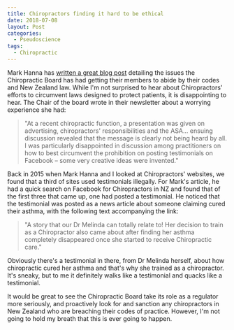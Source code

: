 ```yaml
---
title: Chiropractors finding it hard to be ethical
date: 2018-07-08
layout: Post
categories:
  - Pseudoscience
tags:
  - Chiropractic
---
```


Mark Hanna has [written a great blog post](https://honestuniverse.com/2018/07/01/chiropractors-struggle-to-drop-testimonials/) detailing the issues the Chiropractic Board has had getting their members to abide by their codes and New Zealand law. While I'm not surprised to hear about Chiropractors' efforts to circumvent laws designed to protect patients, it is disappointing to hear. The Chair of the board wrote in their newsletter about a worrying experience she had:

<!-- more -->

> "At a recent chiropractic function, a presentation was given on advertising, chiropractors' responsibilities and the ASA... ensuing discussion revealed that the message is clearly not being heard by all. I was particularly disappointed in discussion among practitioners on how to best circumvent the prohibition on posting testimonials on Facebook – some very creative ideas were invented."

Back in 2015 when Mark Hanna and I looked at Chiropractors' websites, we found that a third of sites used testimonials illegally. For Mark's article, he had a quick search on Facebook for Chiropractors in NZ and found that of the first three that came up, one had posted a testimonial. He noticed that the testimonial was posted as a news article about someone claiming cured their asthma, with the following text accompanying the link:

> "A story that our Dr Melinda can totally relate to! Her decision to train as a Chiropractor also came about after finding her asthma completely disappeared once she started to receive Chiropractic care."

Obviously there's a testimonial in there, from Dr Melinda herself, about how chiropractic cured her asthma and that's why she trained as a chiropractor. It's sneaky, but to me it definitely walks like a testimonial and quacks like a testimonial.

It would be great to see the Chiropractic Board take its role as a regulator more seriously, and proactively look for and sanction any chiropractors in New Zealand who are breaching their codes of practice. However, I'm not going to hold my breath that this is ever going to happen.
